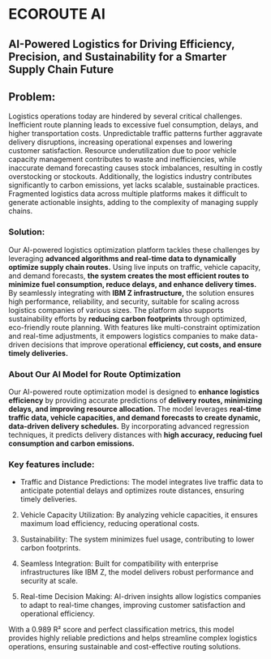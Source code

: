 # ECOROUTE AI 
## AI-Powered Logistics for Driving Efficiency, Precision, and Sustainability for a Smarter Supply Chain Future

## Problem:
Logistics operations today are hindered by several critical challenges. Inefficient route planning leads to excessive fuel consumption, delays, and higher transportation costs. Unpredictable traffic patterns further aggravate delivery disruptions, increasing operational expenses and lowering customer satisfaction. Resource underutilization due to poor vehicle capacity management contributes to waste and inefficiencies, while inaccurate demand forecasting causes stock imbalances, resulting in costly overstocking or stockouts. Additionally, the logistics industry contributes significantly to carbon emissions, yet lacks scalable, sustainable practices. Fragmented logistics data across multiple platforms makes it difficult to generate actionable insights, adding to the complexity of managing supply chains.

### Solution:
Our AI-powered logistics optimization platform tackles these challenges by leveraging **advanced algorithms and real-time data to dynamically optimize supply chain routes.** Using live inputs on traffic, vehicle capacity, and demand forecasts, **the system creates the most efficient routes to minimize fuel consumption, reduce delays, and enhance delivery times.** By seamlessly integrating with **IBM Z infrastructure,** the solution ensures high performance, reliability, and security, suitable for scaling across logistics companies of various sizes. The platform also supports sustainability efforts by **reducing carbon footprints** through optimized, eco-friendly route planning. With features like multi-constraint optimization and real-time adjustments, it empowers logistics companies to make data-driven decisions that improve operational **efficiency, cut costs, and ensure timely deliveries.**

### About Our AI Model for Route Optimization
Our AI-powered route optimization model is designed to **enhance logistics efficiency** by providing accurate predictions of **delivery routes, minimizing delays, and improving resource allocation.** The model leverages **real-time traffic data, vehicle capacities, and demand forecasts to create dynamic, data-driven delivery schedules.** By incorporating advanced regression techniques, it predicts delivery distances with **high accuracy, reducing fuel consumption and carbon emissions.**

### Key features include:

- Traffic and Distance Predictions: The model integrates live traffic data to anticipate potential delays and optimizes route distances, ensuring timely deliveries.

2. Vehicle Capacity Utilization: By analyzing vehicle capacities, it ensures maximum load efficiency, reducing operational costs.

3. Sustainability: The system minimizes fuel usage, contributing to lower carbon footprints.

4. Seamless Integration: Built for compatibility with enterprise infrastructures like IBM Z, the model delivers robust performance and security at scale.

5. Real-time Decision Making: AI-driven insights allow logistics companies to adapt to real-time changes, improving customer satisfaction and operational efficiency.

With a 0.989 R² score and perfect classification metrics, this model provides highly reliable predictions and helps streamline complex logistics operations, ensuring sustainable and cost-effective routing solutions.
